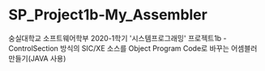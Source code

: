 # SP_Project1b-My_Assembler
숭실대학교 소프트웨어학부 2020-1학기 '시스템프로그래밍' 프로젝트1b - ControlSection 방식의 SIC/XE 소스를 Object Program Code로 바꾸는 어셈블러 만들기(JAVA 사용)
